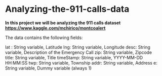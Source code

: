 # Analyzing-the-911-calls-data

**In this project we will be analyzing the 911 calls dataset https://www.kaggle.com/mchirico/montcoalert**

The data contains the following fields:

lat : String variable, Latitude
lng: String variable, Longitude
desc: String variable, Description of the Emergency Call
zip: String variable, Zipcode
title: String variable, Title
timeStamp: String variable, YYYY-MM-DD HH:MM:SS
twp: String variable, Township
addr: String variable, Address
e: String variable, Dummy variable (always 1)
